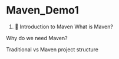 # Maven_Demo1

1. 🔹 Introduction to Maven
What is Maven?

Why do we need Maven?

Traditional vs Maven project structure
